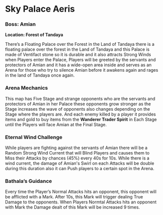 # Sky Palace Aeris

### **Boss: Amian**

**Location: Forest of Tandaya**

There’s a Floating Palace over the Forest in the Land of Tandaya there is a floating palace over the forest in the Land of Tandaya and this Palace is made of Ventifact stone so it is durable and it also attracts Strong Winds when Players enter the Palace, Players will be greeted by the servants and protectors of Amian and it has a wide-open area inside and serves as an Arena for those who try to silence Amian before it awakens again and rages in the land of Tandaya once again.

### **Arena Mechanics**

This map has Five Stage and strange opponents who are the servants and protectors of Amian in her Palace these opponents grow stronger as the Stage increases the wave of opponents also changes depending on the Stage where the players are. And each enemy killed by a player it provides items and gold to buy items from the **Wanderer Trader Spirit** in Each Stage until the Players will face Amian at the Final Stage.

### **Eternal Wind Challenge**

While players are fighting against the servants of Amian there will be a Random Strong Wind Current that will Blind Players and causes them to Miss their Attacks by chances (45%) every 40s for 10s. While there is a wind current, the damage of Amian's Swirl on each Attacks will be double during this duration also it can Push players to a certain spot in the Arena.

### **Bathala’s Guidance**

Every time the Player’s Normal Attacks hits an opponent, this opponent will be afflicted with a Mark. After 10s, this Mark will trigger dealing True Damage to the opponents. When Players Normtal Attacks hits an opponent with Mark the Damage dealt of this Mark will be increased 9 times.
